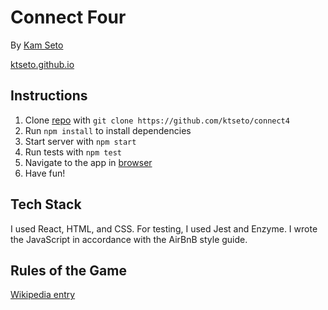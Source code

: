 # Connect Four

By [Kam Seto](mailto:setokt@gmail.com)

[ktseto.github.io](https://ktseto.github.io)

## Instructions

1. Clone [repo](https://github.com/ktseto/connect4) with `git clone https://github.com/ktseto/connect4`
2. Run `npm install` to install dependencies
3. Start server with `npm start`
4. Run tests with `npm test`
5. Navigate to the app in [browser](http://localhost:8000)
6. Have fun!

## Tech Stack

I used React, HTML, and CSS.  For testing, I used Jest and Enzyme.  I wrote the JavaScript in accordance with the AirBnB style guide.

## Rules of the Game

[Wikipedia entry](https://en.wikipedia.org/wiki/Connect_Four)